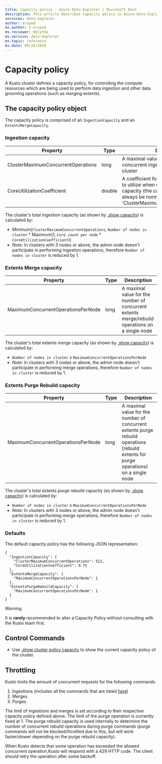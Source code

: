 ```yaml
---
title: Capacity policy - Azure Data Explorer | Microsoft Docs
description: This article describes Capacity policy in Azure Data Explorer.
services: data-explorer
author: orspod
ms.author: v-orspod
ms.reviewer: mblythe
ms.service: data-explorer
ms.topic: reference
ms.date: 09/24/2018
---
```

# Capacity policy

A Kusto cluster defines a capacity policy, for controlling the compute resources which are being used to perform
data ingestion and other data grooming operations (such as merging extents).

## The capacity policy object

The capacity policy is comprised of an `IngestionCapacity` and an `ExtentsMergeCapacity`.

### Ingestion capacity

|Property                           |Type    |Description                                                                                                                                                                               |
|-----------------------------------|--------|------------------------------------------------------------------------------------------------------------------------------------------------------------------------------------------|
|ClusterMaximumConcurrentOperations |long    |A maximal value for the number of concurrent ingestion operations in a cluster                                                                                                            |
|CoreUtilizationCoefficient         |double  |A coefficient for the percentage of cores to utilize when calculating the ingestion capacity (the calculation's result will always be normalized by 'ClusterMaximumConcurrentOperations') |                                                                                                                             |

The cluster's total ingestion capacity (as shown by [.show capacity](../management/diagnostics.md#show-capacity))
is calculated by:
- Minimum(`ClusterMaximumConcurrentOperations`, `Number of nodes in cluster` * Maximum(1, `Core count per node` * `CoreUtilizationCoefficient`))
- *Note:* In clusters with 3 nodes or above, the admin node doesn't participate in performing ingestion operations, therefore `Number of nodes in cluster`
is reduced by 1.

### Extents Merge capacity

|Property                           |Type    |Description                                                                                                                                                                               |
|-----------------------------------|--------|------------------------------------------------------------------------------------------------------------------------------------------------------------------------------------------|
|MaximumConcurrentOperationsPerNode |long    |A maximal value for the number of concurrent extents merge/rebuild operations on a single node                                                                                             |

The cluster's total extents merge capacity (as shown by [.show capacity](../management/diagnostics.md#show-capacity))
is calculated by:
- `Number of nodes in cluster` x `MaximumConcurrentOperationsPerNode`
- *Note:* In clusters with 3 nodes or above, the admin node doesn't participate in performing merge operations, therefore `Number of nodes in cluster`
is reduced by 1.


### Extents Purge Rebuild capacity

|Property                           |Type    |Description                                                                                                                                                                               |
|-----------------------------------|--------|------------------------------------------------------------------------------------------------------------------------------------------------------------------------------------------|
|MaximumConcurrentOperationsPerNode |long    |A maximal value for the number of concurrent extents purge rebuild operations (rebuild extents for purge operations) on a single node                                                     |

The cluster's total extents purge rebuild capacity (as shown by [.show capacity](../management/diagnostics.md#show-capacity))
is calculated by:
- `Number of nodes in cluster` x `MaximumConcurrentOperationsPerNode`
- *Note:* In clusters with 3 nodes or above, the admin node doesn't participate in performing merge operations, therefore `Number of nodes in cluster`
is reduced by 1.


### Defaults

The default capacity policy has the following JSON representation:

```kusto 
{
  "IngestionCapacity": {
    "ClusterMaximumConcurrentOperations": 512,
    "CoreUtilizationCoefficient": 0.75
  },
  "ExtentsMergeCapacity": {
    "MaximumConcurrentOperationsPerNode": 1
  },
  "ExtentsPurgeRebuildCapacity": {
    "MaximumConcurrentOperationsPerNode": 1
  }
}
```

> [!WARNING]
> It is **rarely** recommended to alter a Capacity Policy without consulting with the Kusto team first.

## Control Commands
* Use [.show cluster policy capacity](../management/diagnostics.md#show-capacity)
  to show the current capacity policy of the cluster.


## Throttling

Kusto limits the amount of concurrent requests for the following commands.

  1. Ingestions (includes all the commands that are listed [here](../management/data-ingest.md))
  2. Merges
  3. Purges


The limit of ingestions and merges is set according to their respective capacity policy defined above.
The limit of the purge operation is currently fixed at 1.
The purge rebuild capacity is used internally to determine the number of concurrent rebuild operations during purge commands (purge commands will not be blocked/throttled due to this, but will work faster/slower depending on the purge rebuild capacity).

When Kusto detects that some operation has exceeded the allowed concurrent operation,Kusto will respond with a 429 HTTP code.
The client should retry the operation after some backoff. 
